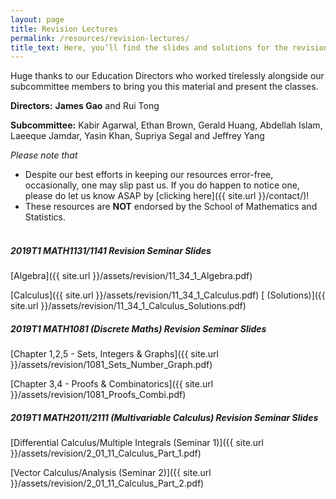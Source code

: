 ```yaml
---
layout: page
title: Revision Lectures
permalink: /resources/revision-lectures/
title_text: Here, you’ll find the slides and solutions for the revision seminars we held for UNSW Mathematics courses. All the best for your revision :)
---
```


Huge thanks to our Education Directors who worked tirelessly alongside our subcommittee members to bring you this material and present the classes.

**Directors:** **James Gao** and Rui Tong

**Subcommittee:** Kabir Agarwal, Ethan Brown, Gerald Huang, Abdellah Islam, Laeeque Jamdar, Yasin Khan, Supriya Segal and Jeffrey Yang

*Please note that*
- Despite our best efforts in keeping our resources error-free, occasionally, one may slip past us. If you do happen to notice one, please do let us know ASAP by [clicking here]({{ site.url }}/contact/)!
- These resources are **NOT** endorsed by the School of Mathematics and Statistics. <br><br>
  
##### 2019T1 MATH1131/1141 Revision Seminar Slides 

[Algebra]({{ site.url }}/assets/revision/11_34_1_Algebra.pdf)

[Calculus]({{ site.url }}/assets/revision/11_34_1_Calculus.pdf)
[ (Solutions)]({{ site.url }}/assets/revision/11_34_1_Calculus_Solutions.pdf)

##### 2019T1 MATH1081 (Discrete Maths) Revision Seminar Slides

[Chapter 1,2,5 - Sets, Integers & Graphs]({{ site.url }}/assets/revision/1081_Sets_Number_Graph.pdf)

[Chapter 3,4 - Proofs & Combinatorics]({{ site.url }}/assets/revision/1081_Proofs_Combi.pdf)

##### 2019T1 MATH2011/2111 (Multivariable Calculus) Revision Seminar Slides

[Differential Calculus/Multiple Integrals (Seminar 1)]({{ site.url }}/assets/revision/2_01_11_Calculus_Part_1.pdf)

[Vector Calculus/Analysis (Seminar 2)]({{ site.url }}/assets/revision/2_01_11_Calculus_Part_2.pdf)

<!-- **2017s2 MATH1131/1141 Revision Slides**

[Algebra Revision Slides]({{ site.url }}/assets/revision/Algebra Slides.pdf)  [(solutions)]({{ site.url }}/assets/revision/Algebra Solutions.pdf)

[Calculus Revision Slides]({{ site.url }}/assets/revision/Calculus.pptx) [(solutions)]({{ site.url }}/assets/revision/Calculus.pdf) -->


